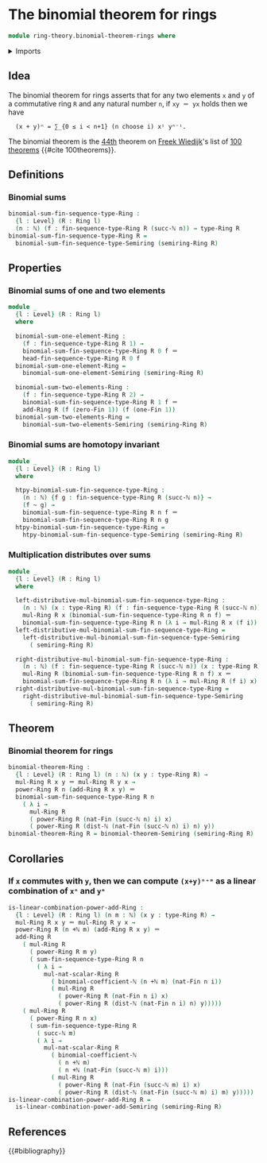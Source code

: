 # The binomial theorem for rings

```agda
module ring-theory.binomial-theorem-rings where
```

<details><summary>Imports</summary>

```agda
open import elementary-number-theory.addition-natural-numbers
open import elementary-number-theory.binomial-coefficients
open import elementary-number-theory.distance-natural-numbers
open import elementary-number-theory.natural-numbers

open import foundation.homotopies
open import foundation.identity-types
open import foundation.universe-levels

open import linear-algebra.finite-sequences-in-rings

open import ring-theory.binomial-theorem-semirings
open import ring-theory.powers-of-elements-rings
open import ring-theory.rings
open import ring-theory.sums-of-finite-sequences-in-rings

open import univalent-combinatorics.standard-finite-types
```

</details>

## Idea

The binomial theorem for rings asserts that for any two elements `x` and `y` of
a commutative ring `R` and any natural number `n`, if `xy ＝ yx` holds then we
have

```text
  (x + y)ⁿ = ∑_{0 ≤ i < n+1} (n choose i) xⁱ yⁿ⁻ⁱ.
```

The binomial theorem is the [44th](literature.100-theorems.md#44) theorem on
[Freek Wiedijk](http://www.cs.ru.nl/F.Wiedijk/)'s list of
[100 theorems](literature.100-theorems.md) {{#cite 100theorems}}.

## Definitions

### Binomial sums

```agda
binomial-sum-fin-sequence-type-Ring :
  {l : Level} (R : Ring l)
  (n : ℕ) (f : fin-sequence-type-Ring R (succ-ℕ n)) → type-Ring R
binomial-sum-fin-sequence-type-Ring R =
  binomial-sum-fin-sequence-type-Semiring (semiring-Ring R)
```

## Properties

### Binomial sums of one and two elements

```agda
module _
  {l : Level} (R : Ring l)
  where

  binomial-sum-one-element-Ring :
    (f : fin-sequence-type-Ring R 1) →
    binomial-sum-fin-sequence-type-Ring R 0 f ＝
    head-fin-sequence-type-Ring R 0 f
  binomial-sum-one-element-Ring =
    binomial-sum-one-element-Semiring (semiring-Ring R)

  binomial-sum-two-elements-Ring :
    (f : fin-sequence-type-Ring R 2) →
    binomial-sum-fin-sequence-type-Ring R 1 f ＝
    add-Ring R (f (zero-Fin 1)) (f (one-Fin 1))
  binomial-sum-two-elements-Ring =
    binomial-sum-two-elements-Semiring (semiring-Ring R)
```

### Binomial sums are homotopy invariant

```agda
module _
  {l : Level} (R : Ring l)
  where

  htpy-binomial-sum-fin-sequence-type-Ring :
    (n : ℕ) {f g : fin-sequence-type-Ring R (succ-ℕ n)} →
    (f ~ g) →
    binomial-sum-fin-sequence-type-Ring R n f ＝
    binomial-sum-fin-sequence-type-Ring R n g
  htpy-binomial-sum-fin-sequence-type-Ring =
    htpy-binomial-sum-fin-sequence-type-Semiring (semiring-Ring R)
```

### Multiplication distributes over sums

```agda
module _
  {l : Level} (R : Ring l)
  where

  left-distributive-mul-binomial-sum-fin-sequence-type-Ring :
    (n : ℕ) (x : type-Ring R) (f : fin-sequence-type-Ring R (succ-ℕ n)) →
    mul-Ring R x (binomial-sum-fin-sequence-type-Ring R n f) ＝
    binomial-sum-fin-sequence-type-Ring R n (λ i → mul-Ring R x (f i))
  left-distributive-mul-binomial-sum-fin-sequence-type-Ring =
    left-distributive-mul-binomial-sum-fin-sequence-type-Semiring
      ( semiring-Ring R)

  right-distributive-mul-binomial-sum-fin-sequence-type-Ring :
    (n : ℕ) (f : fin-sequence-type-Ring R (succ-ℕ n)) (x : type-Ring R) →
    mul-Ring R (binomial-sum-fin-sequence-type-Ring R n f) x ＝
    binomial-sum-fin-sequence-type-Ring R n (λ i → mul-Ring R (f i) x)
  right-distributive-mul-binomial-sum-fin-sequence-type-Ring =
    right-distributive-mul-binomial-sum-fin-sequence-type-Semiring
      ( semiring-Ring R)
```

## Theorem

### Binomial theorem for rings

```agda
binomial-theorem-Ring :
  {l : Level} (R : Ring l) (n : ℕ) (x y : type-Ring R) →
  mul-Ring R x y ＝ mul-Ring R y x →
  power-Ring R n (add-Ring R x y) ＝
  binomial-sum-fin-sequence-type-Ring R n
    ( λ i →
      mul-Ring R
      ( power-Ring R (nat-Fin (succ-ℕ n) i) x)
      ( power-Ring R (dist-ℕ (nat-Fin (succ-ℕ n) i) n) y))
binomial-theorem-Ring R = binomial-theorem-Semiring (semiring-Ring R)
```

## Corollaries

### If `x` commutes with `y`, then we can compute `(x+y)ⁿ⁺ᵐ` as a linear combination of `xⁿ` and `yᵐ`

```agda
is-linear-combination-power-add-Ring :
  {l : Level} (R : Ring l) (n m : ℕ) (x y : type-Ring R) →
  mul-Ring R x y ＝ mul-Ring R y x →
  power-Ring R (n +ℕ m) (add-Ring R x y) ＝
  add-Ring R
    ( mul-Ring R
      ( power-Ring R m y)
      ( sum-fin-sequence-type-Ring R n
        ( λ i →
          mul-nat-scalar-Ring R
            ( binomial-coefficient-ℕ (n +ℕ m) (nat-Fin n i))
            ( mul-Ring R
              ( power-Ring R (nat-Fin n i) x)
              ( power-Ring R (dist-ℕ (nat-Fin n i) n) y)))))
    ( mul-Ring R
      ( power-Ring R n x)
      ( sum-fin-sequence-type-Ring R
        ( succ-ℕ m)
        ( λ i →
          mul-nat-scalar-Ring R
            ( binomial-coefficient-ℕ
              ( n +ℕ m)
              ( n +ℕ (nat-Fin (succ-ℕ m) i)))
            ( mul-Ring R
              ( power-Ring R (nat-Fin (succ-ℕ m) i) x)
              ( power-Ring R (dist-ℕ (nat-Fin (succ-ℕ m) i) m) y)))))
is-linear-combination-power-add-Ring R =
  is-linear-combination-power-add-Semiring (semiring-Ring R)
```

## References

{{#bibliography}}
